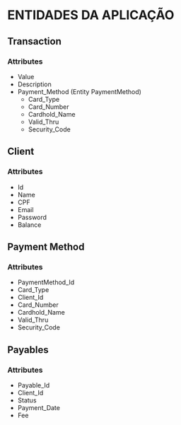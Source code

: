 # ENTIDADES DA APLICAÇÃO

## Transaction

### Attributes

* Value
* Description
* Payment_Method (Entity PaymentMethod)
  * Card_Type
  * Card_Number
  * Cardhold_Name
  * Valid_Thru
  * Security_Code

## Client

### Attributes

* Id
* Name
* CPF
* Email
* Password
* Balance

## Payment Method

### Attributes

* PaymentMethod_Id
* Card_Type
* Client_Id
* Card_Number
* Cardhold_Name
* Valid_Thru
* Security_Code

## Payables

### Attributes

* Payable_Id
* Client_Id
* Status
* Payment_Date
* Fee

